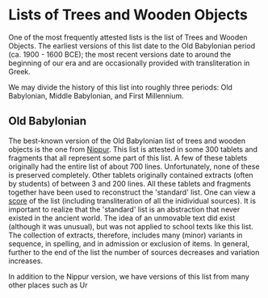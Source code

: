 # Lists of Trees and Wooden Objects
One of the most frequently attested lists is the list of Trees and Wooden Objects. The earliest versions of this list date to the Old Babylonian period (ca. 1900 - 1600 BCE); the most recent versions date to around the beginning of our era and are occasionally provided with transliteration in Greek.

We may divide the history of this list into roughly three periods: Old Babylonian, Middle Babylonian, and First Millennium.

## Old Babylonian
The best-known version of the Old Babylonian list of trees and wooden objects is the one from [Nippur](http://oracc.org/dcclt/Q000039). This list is attested in some 300 tablets and fragments that all represent some part of this list. A few of these tablets originally had the entire list of about 700 lines. Unfortunately, none of these is preserved completely. Other tablets originally contained extracts (often by students) of between 3 and 200 lines. All these tablets and fragments together have been used to reconstruct the 'standard' list. One can view a [score](http://oracc.org/dcclt/Q000039/score) of the list (including transliteration of all the inidividual sources). It is important to realize that the 'standard' list is an abstraction that never existed in the ancient world. The idea of an unmovable text did exist (although it was unusual), but was not applied to school texts like this list. The collection of extracts, therefore, includes many (minor) variants in sequence, in spelling, and in admission or exclusion of items. In general, further to the end of the list the number of sources decreases and variation increases.

In addition to the Nippur version, we have versions of this list from many other places such as Ur

